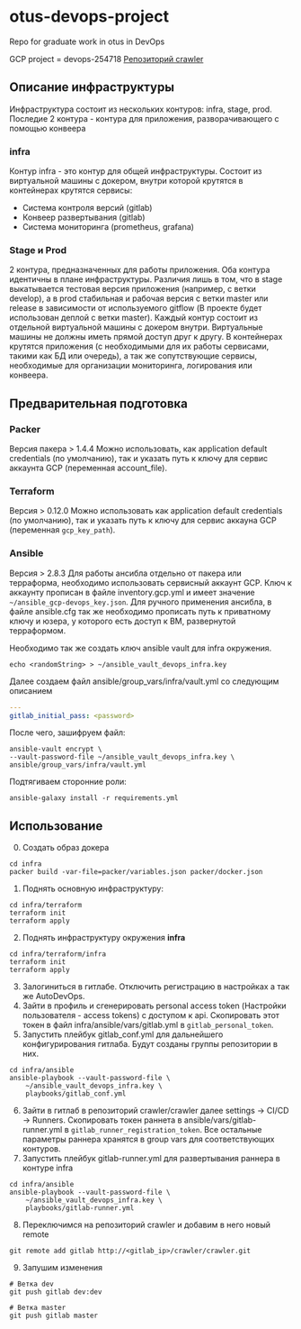 # otus-devops-project
Repo for graduate work in otus in DevOps

GCP project = devops-254718
[Репозиторий crawler](https://github.com/SJay3/crawler)


## Описание инфраструктуры
Инфраструктура состоит из нескольких контуров: infra, stage, prod. Последие 2 контура - контура для приложения, разворачивающего с помощью конвеера

### infra
Контур infra - это контур для общей инфраструктуры. Состоит из виртуальной машины с докером, внутри которой крутятся в контейнерах крутятся сервисы:
- Система контроля версий (gitlab)
- Конвеер развертывания (gitlab)
- Система мониторинга (prometheus, grafana)

### Stage и Prod
2 контура, предназначенных для работы приложения. Оба контура идентичны в плане инфраструктуры. Различия лишь в том, что в stage выкатывается тестовая версия приложения (например, с ветки develop), а в prod стабильная и рабочая версия с ветки master или release в зависимости от используемого gitflow (В проекте будет использован деплой с ветки master).
Каждый контур состоит из отдельной виртуальной машины с докером внутри. Виртуальные машины не должны иметь прямой доступ друг к другу. В контейнерах крутятся приложения (с необходимыми для их работы сервисами, такими как БД или очередь), а так же сопутствующие сервисы, необходимые для организации мониторинга, логирования или конвеера.


## Предварительная подготовка

### Packer
Версия пакера > 1.4.4
Можно использовать, как application default credentials (по умолчанию), так и указать путь к ключу для сервис аккаунта GCP (переменная account_file).

### Terraform
Версия > 0.12.0
Можно использовать как application default credentials (по умолчанию), так и указать путь к ключу для сервис аккауна GCP (переменная `gcp_key_path`).

### Ansible
Версия > 2.8.3
Для работы ансибла отдельно от пакера или терраформа, необходимо использовать сервисный аккаунт GCP. Ключ к аккаунту прописан в файле inventory.gcp.yml и имеет значение `~/ansible_gcp-devops_key.json`. Для ручного применения ансибла, в файле ansible.cfg так же необходимо прописать путь к приватному ключу и юзера, у которого есть доступ к ВМ, развернутой терраформом.

Необходимо так же создать ключ ansible vault для infra окружения. 

```shell
echo <randomString> > ~/ansible_vault_devops_infra.key
```

Далее создаем файл ansible/group_vars/infra/vault.yml со следующим описанием

```yaml
---
gitlab_initial_pass: <password>

```

После чего, зашифруем файл:

```shell
ansible-vault encrypt \
--vault-password-file ~/ansible_vault_devops_infra.key \
ansible/group_vars/infra/vault.yml
```

Подтягиваем сторонние роли:

```shell
ansible-galaxy install -r requirements.yml
```

## Использование
0. Создать образ докера

```shell
cd infra
packer build -var-file=packer/variables.json packer/docker.json
```

1. Поднять основную инфраструктуру:

```shell
cd infra/terraform
terraform init
terraform apply
```

2. Поднять инфраструктуру окружения **infra**

```shell
cd infra/terraform/infra
terraform init
terraform apply
```

3. Залогиниться в гитлабе. Отключить регистрацию в настройках а так же AutoDevOps.
4. Зайти в профиль и сгенерировать personal access token (Настройки пользователя - access tokens) с доступом к api. Скопировать этот токен в файл infra/ansible/vars/gitlab.yml в `gitlab_personal_token`.
5. Запустить плейбук gitlab_conf.yml для дальнейшего конфигурирования гитлаба. Будут созданы группы репозитории в них.

```shell
cd infra/ansible
ansible-playbook --vault-password-file \
	~/ansible_vault_devops_infra.key \
	playbooks/gitlab_conf.yml
```

6. Зайти в гитлаб в репозиторий crawler/crawler далее settings -> CI/CD -> Runners. Скопировать токен раннета в ansible/vars/gitlab-runner.yml в `gitlab_runner_registration_token`. Все остальные параметры раннера хранятся в group vars для соответствующих контуров.
7. Запустить плейбук gitlab-runner.yml для развертывания раннера в контуре infra

```shell
cd infra/ansible
ansible-playbook --vault-password-file \
	~/ansible_vault_devops_infra.key \
	playbooks/gitlab-runner.yml
```

8. Переключимся на репозиторий crawler и добавим в него новый remote

```shell
git remote add gitlab http://<gitlab_ip>/crawler/crawler.git
```

9. Запушим изменения

```shell
# Ветка dev
git push gitlab dev:dev

# Ветка master
git push gitlab master

```
